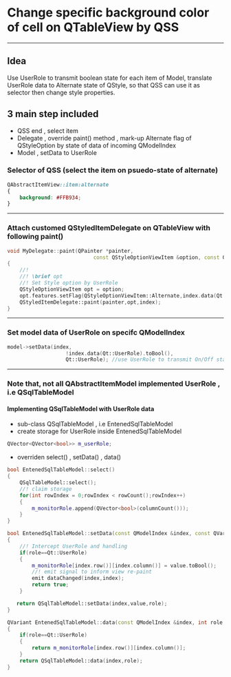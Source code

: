 # Change specific background color of cell on QTableView by QSS
* * *

## Idea
Use UserRole to transmit boolean state for each item of Model, translate UserRole data to Alternate state of QStyle, so that QSS can use it as selector then change style properties.

## 3 main step included
- QSS end , select item
- Delegate , override paint() method , mark-up Alternate flag of QStyleOption by state of data of incoming QModelIndex
- Model , setData to UserRole

### Selector of QSS (select the item on psuedo-state of alternate)
```css
QAbstractItemView::item:alternate
{
    background: #FFB934;
}
```
- - -
### Attach customed QStyledItemDelegate on QTableView with following paint()
```cpp
void MyDelegate::paint(QPainter *painter,
                            const QStyleOptionViewItem &option, const QModelIndex &index) const
{
    //!
    //! \brief opt
    //! Set Style option by UserRole
    QStyleOptionViewItem opt = option;
    opt.features.setFlag(QStyleOptionViewItem::Alternate,index.data(Qt::UserRole).toBool());
    QStyledItemDelegate::paint(painter,opt,index);
}
```
- - -
### Set model data of UserRole on specifc QModelIndex
```cpp
model->setData(index,
                   !index.data(Qt::UserRole).toBool(),
                   Qt::UserRole); //use UserRole to transmit On/Off state
```

- - -

### Note that, not all QAbstractItemModel implemented UserRole , i.e QSqlTableModel

#### Implementing QSqlTableModel with UserRole data

* sub-class QSqlTableModel , i.e EntenedSqlTableModel
* create storage for UserRole inside EntenedSqlTableModel
```cpp
QVector<QVector<bool>> m_userRole;
``` 
* overriden select() , setData() , data()
```cpp
bool EntenedSqlTableModel::select()
{
    QSqlTableModel::select();
    //! claim storage
    for(int rowIndex = 0;rowIndex < rowCount();rowIndex++)
    {
        m_monitorRole.append(QVector<bool>(columnCount()));
    }
}

bool EntenedSqlTableModel::setData(const QModelIndex &index, const QVariant &value, int role)
{
    //! Intercept UserRole and handling
    if(role==Qt::UserRole)
    {
        m_monitorRole[index.row()][index.column()] = value.toBool();
        //! emit signal to inform view re-paint
        emit dataChanged(index,index);
        return true;
    }

   return QSqlTableModel::setData(index,value,role);
}

QVariant EntenedSqlTableModel::data(const QModelIndex &index, int role ) const
{
    if(role==Qt::UserRole)
    {
        return m_monitorRole[index.row()][index.column()];
    }
    return QSqlTableModel::data(index,role);
}
```
